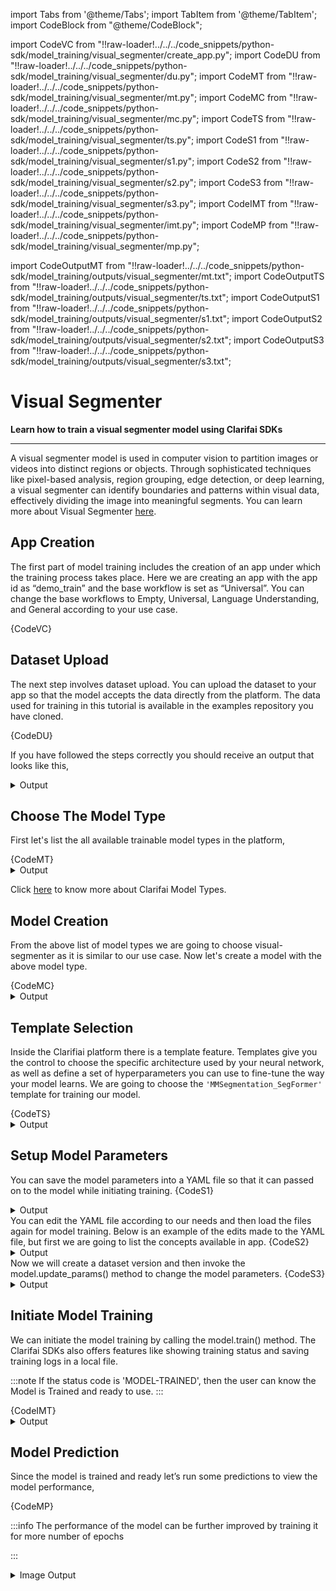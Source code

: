 import Tabs from '@theme/Tabs';
import TabItem from '@theme/TabItem';
import CodeBlock from "@theme/CodeBlock";


import CodeVC from "!!raw-loader!../../../code_snippets/python-sdk/model_training/visual_segmenter/create_app.py";
import CodeDU from "!!raw-loader!../../../code_snippets/python-sdk/model_training/visual_segmenter/du.py";
import CodeMT from "!!raw-loader!../../../code_snippets/python-sdk/model_training/visual_segmenter/mt.py";
import CodeMC from "!!raw-loader!../../../code_snippets/python-sdk/model_training/visual_segmenter/mc.py";
import CodeTS from "!!raw-loader!../../../code_snippets/python-sdk/model_training/visual_segmenter/ts.py";
import CodeS1 from "!!raw-loader!../../../code_snippets/python-sdk/model_training/visual_segmenter/s1.py";
import CodeS2 from "!!raw-loader!../../../code_snippets/python-sdk/model_training/visual_segmenter/s2.py";
import CodeS3 from "!!raw-loader!../../../code_snippets/python-sdk/model_training/visual_segmenter/s3.py";
import CodeIMT from "!!raw-loader!../../../code_snippets/python-sdk/model_training/visual_segmenter/imt.py";
import CodeMP from "!!raw-loader!../../../code_snippets/python-sdk/model_training/visual_segmenter/mp.py";






import CodeOutputMT from "!!raw-loader!../../../code_snippets/python-sdk/model_training/outputs/visual_segmenter/mt.txt";
import CodeOutputTS from "!!raw-loader!../../../code_snippets/python-sdk/model_training/outputs/visual_segmenter/ts.txt";
import CodeOutputS1 from "!!raw-loader!../../../code_snippets/python-sdk/model_training/outputs/visual_segmenter/s1.txt";
import CodeOutputS2 from "!!raw-loader!../../../code_snippets/python-sdk/model_training/outputs/visual_segmenter/s2.txt";
import CodeOutputS3 from "!!raw-loader!../../../code_snippets/python-sdk/model_training/outputs/visual_segmenter/s3.txt";



# Visual Segmenter

**Learn how to train a visual segmenter model using Clarifai SDKs**
<hr />

A visual segmenter model is used in computer vision to partition images or videos into distinct regions or objects. Through sophisticated techniques like pixel-based analysis, region grouping, edge detection, or deep learning, a visual segmenter can identify boundaries and patterns within visual data, effectively dividing the image into meaningful segments. You can learn more about Visual Segmenter [here](https://docs.clarifai.com/portal-guide/model/model-types/visual-segmenter).


## App Creation

The first part of model training includes the creation of an app under which the training process takes place. Here we are creating an app with the app id as “demo_train” and the base workflow is set as “Universal”. You can change the base workflows to Empty, Universal, Language Understanding, and General according to your use case.

<Tabs>
<TabItem value="python" label="Python">
    <CodeBlock className="language-python">{CodeVC}</CodeBlock>
</TabItem>
</Tabs>


## Dataset Upload

The next step involves dataset upload. You can upload the dataset to your app so that the model accepts the data directly from the platform. The data used for training in this tutorial is available in the examples repository you have cloned.

<Tabs>
<TabItem value="python" label="Python">
    <CodeBlock className="language-python">{CodeDU}</CodeBlock>
</TabItem>
</Tabs>

If you have followed the steps correctly you should receive an output that looks like this,

<details>
  <summary>Output</summary>
    <img src="/img/python-sdk/vs_du.png" width="700" height="700" />
</details>


## Choose The Model Type

First let's list the all available trainable model types in the platform,

<Tabs>
<TabItem value="python" label="Python">
    <CodeBlock className="language-python">{CodeMT}</CodeBlock>
</TabItem>
</Tabs>
<details>
  <summary>Output</summary>
    <CodeBlock className="language-text">{CodeOutputMT}</CodeBlock>
</details>

Click [here](https://docs.clarifai.com/portal-guide/model/model-types/) to know more about Clarifai Model Types.

## Model Creation

From the above list of model types we are going to choose visual-segmenter as it is similar to our use case. Now let's create a model with the above model type.

<Tabs>
<TabItem value="python" label="Python">
    <CodeBlock className="language-python">{CodeMC}</CodeBlock>
</TabItem>
</Tabs>

<details>
  <summary>Output</summary>
    <img src="/img/python-sdk/vs_mc.png" width="700" height="700" />
</details>

## Template Selection

Inside the Clarifiai platform there is a template feature. Templates give you the control to choose the specific architecture used by your neural network, as well as define a set of hyperparameters you can use to fine-tune the way your model learns. We are going to choose the `'MMSegmentation_SegFormer' `template for training our model.

<Tabs>
<TabItem value="python" label="Python">
    <CodeBlock className="language-python">{CodeTS}</CodeBlock>
</TabItem>
</Tabs>
<details>
  <summary>Output</summary>
    <CodeBlock className="language-text">{CodeOutputTS}</CodeBlock>
</details>

## Setup Model Parameters

You can save the model parameters into a YAML file so that it can passed on to the model while initiating training.
<Tabs>
<TabItem value="python" label="Python">
    <CodeBlock className="language-python">{CodeS1}</CodeBlock>
</TabItem>
</Tabs>
<details>
  <summary>Output</summary>
    <CodeBlock className="language-text">{CodeOutputS1}</CodeBlock>
</details>
You can edit the YAML file according to our needs and then load the files again for model training. Below is an example of the edits made to the YAML file, but first we are going to list the concepts available in app.
<Tabs>
<TabItem value="python" label="Python">
    <CodeBlock className="language-python">{CodeS2}</CodeBlock>
</TabItem>
</Tabs>
<details>
  <summary>Output</summary>
    <CodeBlock className="language-text">{CodeOutputS2}</CodeBlock>
</details>
Now we will create a dataset version and then invoke the model.update_params() method to change the model parameters.
<Tabs>
<TabItem value="python" label="Python">
    <CodeBlock className="language-python">{CodeS3}</CodeBlock>
</TabItem>
</Tabs>
<details>
  <summary>Output</summary>
    <CodeBlock className="language-text">{CodeOutputS3}</CodeBlock>
</details>

## Initiate Model Training

We can initiate the model training by calling the model.train() method. The Clarifai SDKs also offers features like showing training status and saving training logs in a local file.



:::note
If the status code is 'MODEL-TRAINED', then the user can know the Model is Trained and ready to use.
:::

<Tabs>
<TabItem value="python" label="Python">
    <CodeBlock className="language-python">{CodeIMT}</CodeBlock>
</TabItem>
</Tabs>


<details>
  <summary>Output</summary>
   <img src="/img/python-sdk/vs_imt.png" width="700" height="700" />
</details>


## Model Prediction

Since the model is trained and ready let’s run some predictions to view the model performance,

<Tabs>
<TabItem value="python" label="Python">
    <CodeBlock className="language-python">{CodeMP}</CodeBlock>
</TabItem>
</Tabs>

:::info
The performance of the model can be further improved by training it for more number of epochs

:::
<details>
  <summary>Image Output</summary>
   <img src="/img/python-sdk/vs_mp.png" width="700" height="700" />
</details>



